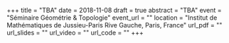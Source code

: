 +++
title = "TBA"
date = 2018-11-08
draft = true
abstract = "TBA"
event = "Séminaire Géométrie & Topologie"
event_url = ""
location = "Institut de Mathématiques de Jussieu-Paris Rive Gauche, Paris, France"
url_pdf = ""
url_slides = ""
url_video = ""
url_code = ""
+++
